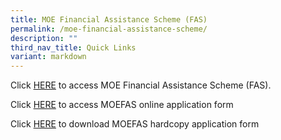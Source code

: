 ```yaml
---
title: MOE Financial Assistance Scheme (FAS)
permalink: /moe-financial-assistance-scheme/
description: ""
third_nav_title: Quick Links
variant: markdown
---
```

Click [HERE](https://www.moe.gov.sg/financial-matters/financial-assistance) to access MOE Financial Assistance Scheme (FAS).

Click [HERE](https://go.gov.sg/moe-efas) to access MOEFAS online application form

Click [HERE](/files/MOE_FAS_Application_Form_2025.pdf) to download MOEFAS hardcopy application form



